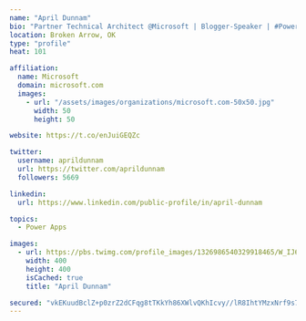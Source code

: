 ```yaml
---
name: "April Dunnam"
bio: "Partner Technical Architect @Microsoft | Blogger-Speaker | #PowerApps, #PowerAutomate, #Office365, #SharePoint | #WIT | #Karaoke Queen"
location: Broken Arrow, OK
type: "profile"
heat: 101

affiliation:
  name: Microsoft
  domain: microsoft.com
  images:
    - url: "/assets/images/organizations/microsoft.com-50x50.jpg"
      width: 50
      height: 50

website: https://t.co/enJuiGEQZc

twitter:
  username: aprildunnam
  url: https://twitter.com/aprildunnam
  followers: 5669

linkedin:
  url: https://www.linkedin.com/public-profile/in/april-dunnam

topics:
  - Power Apps

images:
  - url: https://pbs.twimg.com/profile_images/1326986540329918465/W_IJ6Ih2_400x400.jpg
    width: 400
    height: 400
    isCached: true
    title: "April Dunnam"

secured: "vkEKuudBclZ+p0zrZ2dCFqg8tTKkYh86XWlvQKhIcvy//lR8IhtYMzxNrf9s7cZE5/yCjO8fV0WLM1hXyp/e2PYOHnL5ct57MB0LkS+OIKFMGwOGufvmkWPnU6bY23oPzOLQ5FYXcn6fEC8E4T1LblEkP5RkeZk+KN9iv7DkJb1vxWUBLejaj4nZofl9BMyRXI7TwskzF+y2pOj+O7SuuSpHUZs0/UUex2t59DNqjkJDRwOjPTI0skMpHIY9681a+nIkAEPv3ueABNRqw+MYjia0UfO6LiiBQJovK0Mg3vZhBcFv9guhLoLc6rBnHIcU1V2qroAUzvXIynPJoTj9zc4KUMxsNrTpWl0lavEHRRA3Drv+1AEw9V6+vvpBGMNBYN2m85aDXcofDmAlwEnJu9ZEcVMCTvmy4we8Qj3r/pw=;l6IMwsBN4+jHKJlvhpNHIQ=="
---
```


